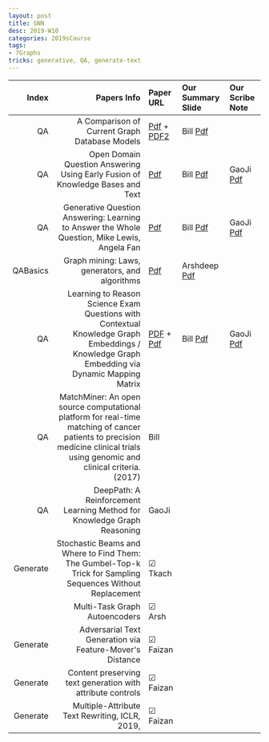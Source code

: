 ```yaml
---
layout: post
title: GNN   
desc: 2019-W10
categories: 2019sCourse
tags:
- 7Graphs
tricks: generative, QA, generate-text   
---
```



| Index | Papers Info | Paper URL| Our Summary Slide |Our Scribe Note |
| -----: | -------------------------------: | :----- | :----- | :----- | 
|  QA |   A Comparison of Current Graph Database Models   | [Pdf](http://www.renzoangles.net/files/gdm2012.pdf) + [PDF2](https://users.dcc.uchile.cl/~cgutierr/papers/surveyGDB.pdf) | Bill [Pdf]() |  |
| QA |   Open Domain Question Answering Using Early Fusion of Knowledge Bases and Text     | [Pdf](https://arxiv.org/abs/1809.00782) | Bill [Pdf]() | GaoJi [Pdf]() | 
|  QA |  Generative Question Answering: Learning to Answer the Whole Question, Mike Lewis, Angela Fan    | [Pdf](https://openreview.net/forum?id=Bkx0RjA9tX) | Bill [Pdf]() | GaoJi [Pdf]() | 
| QABasics |   Graph mining: Laws, generators, and algorithms   | [Pdf](https://dl.acm.org/citation.cfm?id=1132954) | Arshdeep [Pdf]() | | 
|  QA | Learning to Reason Science Exam Questions with Contextual Knowledge Graph Embeddings / Knowledge Graph Embedding via Dynamic Mapping Matrix    | [PDF](http://www.aclweb.org/anthology/P15-1067) + [Pdf](https://arxiv.org/abs/1805.12393) | Bill [Pdf]() | GaoJi [Pdf]() | 
|  QA | MatchMiner: An open source computational platform for real-time matching of cancer patients to precision medicine clinical trials using genomic and clinical criteria. (2017)  |    Bill |   
|  QA | DeepPath: A Reinforcement Learning Method for Knowledge Graph Reasoning | GaoJi |  |
| Generate |  Stochastic Beams and Where to Find Them: The Gumbel-Top-k Trick for Sampling Sequences Without Replacement | &#9745; Tkach | |
|  | Multi-Task Graph Autoencoders  |  &#9745; Arsh  | | 
| Generate | Adversarial Text Generation via Feature-Mover's Distance | &#9745; Faizan | |
| Generate | Content preserving text generation with attribute controls   |  &#9745; Faizan |  |  
| Generate | Multiple-Attribute Text Rewriting, ICLR, 2019, | &#9745; Faizan | |
